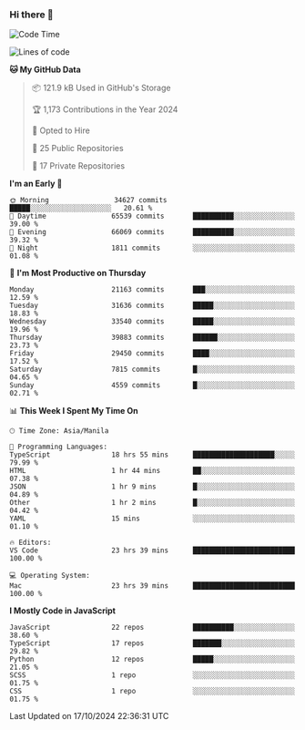 ### Hi there 👋

<!--START_SECTION:waka-->
![Code Time](http://img.shields.io/badge/Code%20Time-1%2C207%20hrs%2050%20mins-blue)

![Lines of code](https://img.shields.io/badge/From%20Hello%20World%20I%27ve%20Written-67.2%20million%20lines%20of%20code-blue)

**🐱 My GitHub Data** 

> 📦 121.9 kB Used in GitHub's Storage 
 > 
> 🏆 1,173 Contributions in the Year 2024
 > 
> 💼 Opted to Hire
 > 
> 📜 25 Public Repositories 
 > 
> 🔑 17 Private Repositories 
 > 
**I'm an Early 🐤** 

```text
🌞 Morning                34627 commits       █████░░░░░░░░░░░░░░░░░░░░   20.61 % 
🌆 Daytime                65539 commits       ██████████░░░░░░░░░░░░░░░   39.00 % 
🌃 Evening                66069 commits       ██████████░░░░░░░░░░░░░░░   39.32 % 
🌙 Night                  1811 commits        ░░░░░░░░░░░░░░░░░░░░░░░░░   01.08 % 
```
📅 **I'm Most Productive on Thursday** 

```text
Monday                   21163 commits       ███░░░░░░░░░░░░░░░░░░░░░░   12.59 % 
Tuesday                  31636 commits       █████░░░░░░░░░░░░░░░░░░░░   18.83 % 
Wednesday                33540 commits       █████░░░░░░░░░░░░░░░░░░░░   19.96 % 
Thursday                 39883 commits       ██████░░░░░░░░░░░░░░░░░░░   23.73 % 
Friday                   29450 commits       ████░░░░░░░░░░░░░░░░░░░░░   17.52 % 
Saturday                 7815 commits        █░░░░░░░░░░░░░░░░░░░░░░░░   04.65 % 
Sunday                   4559 commits        █░░░░░░░░░░░░░░░░░░░░░░░░   02.71 % 
```


📊 **This Week I Spent My Time On** 

```text
🕑︎ Time Zone: Asia/Manila

💬 Programming Languages: 
TypeScript               18 hrs 55 mins      ████████████████████░░░░░   79.99 % 
HTML                     1 hr 44 mins        ██░░░░░░░░░░░░░░░░░░░░░░░   07.38 % 
JSON                     1 hr 9 mins         █░░░░░░░░░░░░░░░░░░░░░░░░   04.89 % 
Other                    1 hr 2 mins         █░░░░░░░░░░░░░░░░░░░░░░░░   04.42 % 
YAML                     15 mins             ░░░░░░░░░░░░░░░░░░░░░░░░░   01.10 % 

🔥 Editors: 
VS Code                  23 hrs 39 mins      █████████████████████████   100.00 % 

💻 Operating System: 
Mac                      23 hrs 39 mins      █████████████████████████   100.00 % 
```

**I Mostly Code in JavaScript** 

```text
JavaScript               22 repos            ██████████░░░░░░░░░░░░░░░   38.60 % 
TypeScript               17 repos            ███████░░░░░░░░░░░░░░░░░░   29.82 % 
Python                   12 repos            █████░░░░░░░░░░░░░░░░░░░░   21.05 % 
SCSS                     1 repo              ░░░░░░░░░░░░░░░░░░░░░░░░░   01.75 % 
CSS                      1 repo              ░░░░░░░░░░░░░░░░░░░░░░░░░   01.75 % 
```




 Last Updated on 17/10/2024 22:36:31 UTC
<!--END_SECTION:waka-->
